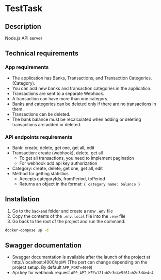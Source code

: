 # TestTask

## Description
Node.js API server

## Technical requirements

### App requirements
- The application has Banks, Transactions, and Transaction Categories.
(Category).
- You can add new banks and transaction categories in the application.
- Transactions are sent to a separate Webhook.
- A transaction can have more than one category.
- Banks and categories can be deleted only if there are no transactions in them.
- Transactions can be deleted.
- The bank balance must be recalculated when adding or deleting
transactions are added or deleted.

### API endpoints requirements
- Bank: create, delete, get one, get all, edit
- Transaction: create (webhook), delete, get all
  - To get all transactions, you need to implement pagination
  - For webhook add api key authorization
- Category: create, delete, get one, get all, edit
- Method for getting statistics
  - Accepts categoryIds, fromPeriod, toPeriod
  - Returns an object in the format: `{ category name: balance }`

## Installation

1. Go to the `backend` folder and create a new `.env` file
2. Copy the contents of the `.env.local` file into the `.env` file
3. Go back to the root of the project and run the command:
```sh
docker-compose up -d
```

## Swagger documentation

- Swagger documentation is available after the launch of the project at http://localhost:4000/api#/
(The port can change depending on the project setup. By default `APP_PORT=4000`)
- Api key for webhook request `APP_API_KEY=121ab2c3d4e5f61ab2c3d4e4r4`
